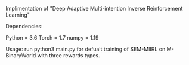 Implimentation of "Deep Adaptive Multi-intention Inverse Reinforcement Learning"

Dependencies:

Python = 3.6
Torch = 1.7
numpy = 1.19

Usage:
run python3 main.py for defualt training of SEM-MIIRL on M-BinaryWorld with three rewards types.
